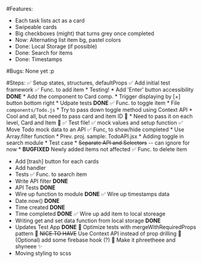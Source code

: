 #Features:
* Each task lists act as a card
* Swipeable cards
* Big checkboxes (might) that turns grey once completed
* Now: Alternating list item bg, pastel colors
* Done: Local Storage (if possible)
* Done: Search for items
* Done: Timestamps

#Bugs:
None yet :p

#Steps:
✅ Setup states, structures, defaultProps
✅ Add initial test framework
✅ Func. to add item
    * Testing!
    * Add 'Enter' button accessibility **DONE**
    * Add the component to Card comp.
      * Trigger displaying by [+] button bottom right
    * Udpate tests **DONE**
✅ Func. to toggle item
    * File `components/Todo.js`
    * Try to pass down toggle method using Context API
    * Cool and all, but need to pass card and item ID 🤔
      * Need to pass it on each level, Card and Item 🤦
    ✅ Test file!
     ✅ mock values and setup function
✅ Move Todo mock data to an API
✅ Func, to show/hide completed
    * Use Array.filter function
    * Prev. proj. sample: TodoAPI.jsx
    * Adding toggle in search module
    * Test case
    * ~~Separate API and Selectors~~ -- can ignore for now
    * **BUGFIXED** Newly added items not affected
✅ Func. to delete item
  * Add [trash] button for each cards
  * Add handler
  * Tests
✅ Func. to search item
  * Write API filter **DONE**
  * API Tests **DONE**
  * Wire up function to module **DONE**
✅ Wire up timestamps data
  * Date.now() **DONE**
  * Time created **DONE**
  * Time completed **DONE**
✅ Wire up add item to local storeage
  * Writing get and set data function from local storage **DONE**
  * Updates Test App **DONE**
🔳 Optimize tests with mergeWithRequiredProps pattern
🔳 ~~NICE TO HAVE~~ Use Context API instead of prop drilling
🔳 (Optional) add some firebase hook (?)
🔳 Make it phreetheee and shyneee ✨
  * Moving styling to scss
